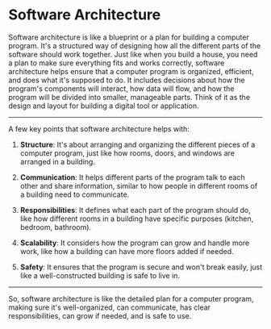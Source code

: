# Software Architecture

Software architecture is like a blueprint or a plan for building a computer program. It's a structured way of designing how all the different parts of the software should work together. Just like when you build a house, you need a plan to make sure everything fits and works correctly, software architecture helps ensure that a computer program is organized, efficient, and does what it's supposed to do. It includes decisions about how the program's components will interact, how data will flow, and how the program will be divided into smaller, manageable parts. Think of it as the design and layout for building a digital tool or application.

---

A few key points that software architecture helps with:

1. **Structure**: It's about arranging and organizing the different pieces of a computer program, just like how rooms, doors, and windows are arranged in a building.

2. **Communication**: It helps different parts of the program talk to each other and share information, similar to how people in different rooms of a building need to communicate.

3. **Responsibilities**: It defines what each part of the program should do, like how different rooms in a building have specific purposes (kitchen, bedroom, bathroom).

4. **Scalability**: It considers how the program can grow and handle more work, like how a building can have more floors added if needed.

5. **Safety**: It ensures that the program is secure and won't break easily, just like a well-constructed building is safe to live in.

---

So, software architecture is like the detailed plan for a computer program, making sure it's well-organized, can communicate, has clear responsibilities, can grow if needed, and is safe to use.
